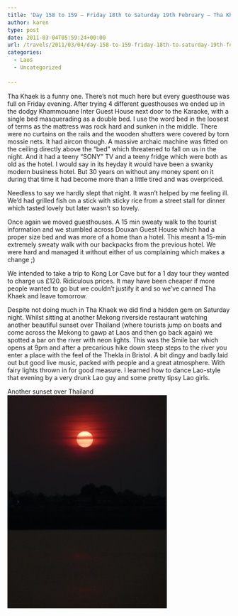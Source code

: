 ```yaml
---
title: 'Day 158 to 159 – Friday 18th to Saturday 19th February – Tha Khaek'
author: karen
type: post
date: 2011-03-04T05:59:24+00:00
url: /travels/2011/03/04/day-158-to-159-friday-18th-to-saturday-19th-february-tha-khaek/
categories:
  - Laos
  - Uncategorized

---
```

Tha Khaek is a funny one. There’s not much here but every guesthouse was full on Friday evening. After trying 4 different guesthouses we ended up in the dodgy Khammouane Inter Guest House next door to the Karaoke, with a single bed masquerading as a double bed. I use the word bed in the loosest of terms as the mattress was rock hard and sunken in the middle. There were no curtains on the rails and the wooden shutters were covered by torn mossie nets. It had aircon though. A massive archaic machine was fitted on the ceiling directly above the “bed” which threatened to fall on us in the night. And it had a teeny “SONY” TV and a teeny fridge which were both as old as the hotel. I would say in its heyday it would have been a swanky modern business hotel. But 30 years on without any money spent on it during that time it had become more than a little tired and was overpriced.

Needless to say we hardly slept that night. It wasn’t helped by me feeling ill. We’d had grilled fish on a stick with sticky rice from a street stall for dinner which tasted lovely but later wasn’t so lovely.

Once again we moved guesthouses. A 15 min sweaty walk to the tourist information and we stumbled across Douxan Guest House which had a proper size bed and was more of a home than a hotel. This meant a 15-min extremely sweaty walk with our backpacks from the previous hotel. We were hard and managed it without either of us complaining which makes a change ;)

We intended to take a trip to Kong Lor Cave but for a 1 day tour they wanted to charge us £120. Ridiculous prices. It may have been cheaper if more people wanted to go but we couldn’t justify it and so we’ve canned Tha Khaek and leave tomorrow.

Despite not doing much in Tha Khaek we did find a hidden gem on Saturday night. Whilst sitting at another Mekong riverside restaurant watching another beautiful sunset over Thailand (where tourists jump on boats and come across the Mekong to gawp at Laos and then go back again) we spotted a bar on the river with neon lights. This was the Smile bar which opens at 9pm and after a precarious hike down steep steps to the river you enter a place with the feel of the Thekla in Bristol. A bit dingy and badly laid out but good live music, packed with people and a great atmosphere. With fairy lights thrown in for good measure. I learned how to dance Lao-style that evening by a very drunk Lao guy and some pretty tipsy Lao girls.

Another sunset over Thailand![P1050136](/travels-wp-content/uploads/2011/03/P1050136.jpg)

 [1]: http://www.mattburns.co.uk/travels/wp-content/uploads/2011/03/P1050136.jpg